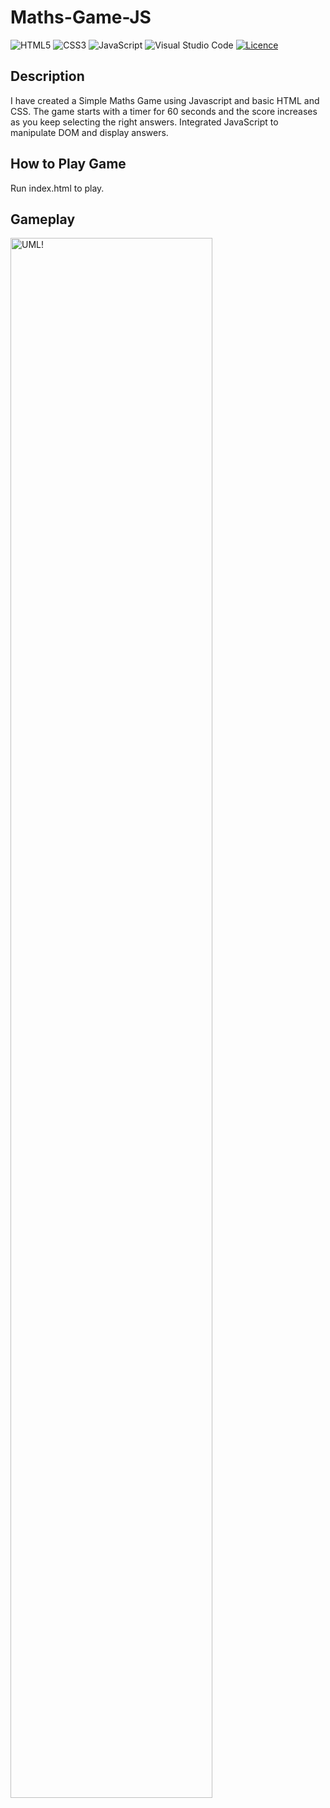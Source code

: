# Maths-Game-JS
![HTML5](https://img.shields.io/badge/html5-%23E34F26.svg?style=for-the-badge&logo=html5&logoColor=white)
![CSS3](https://img.shields.io/badge/css3-%231572B6.svg?style=for-the-badge&logo=css3&logoColor=white)
![JavaScript](https://img.shields.io/badge/javascript-%23323330.svg?style=for-the-badge&logo=javascript&logoColor=%23F7DF1E)
![Visual Studio Code](https://img.shields.io/badge/Visual%20Studio%20Code-0078d7.svg?style=for-the-badge&logo=visual-studio-code&logoColor=white)
[![Licence](https://img.shields.io/github/license/Ileriayo/markdown-badges?style=for-the-badge)](./LICENSE)

## Description
I have created a Simple Maths Game using Javascript and basic HTML and CSS. 
The game starts with a timer for 60 seconds and the score increases as you keep selecting the right answers. 
Integrated JavaScript to manipulate DOM and display answers. 

## How to Play Game
Run index.html to play.

## Gameplay
<img src="game.gif" alt="UML!" width="80%"/>

